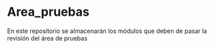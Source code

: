 Area_pruebas
============

En este repositorio se almacenarán los módulos que deben de pasar la revisión del área de pruebas
